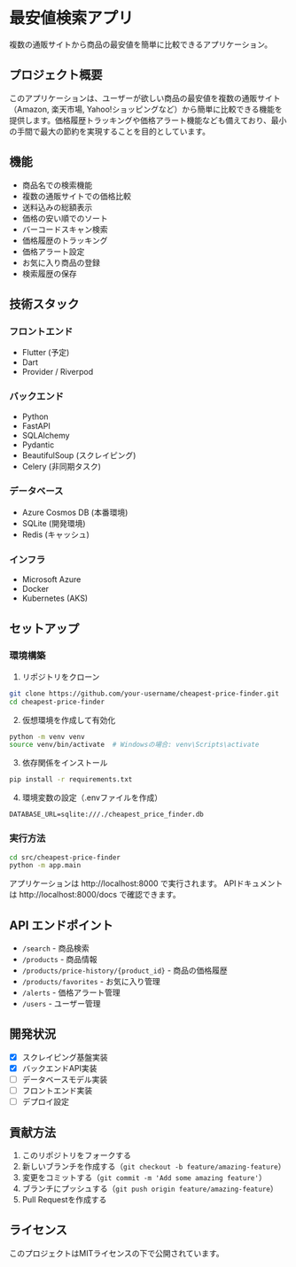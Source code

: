 # 最安値検索アプリ

複数の通販サイトから商品の最安値を簡単に比較できるアプリケーション。

## プロジェクト概要

このアプリケーションは、ユーザーが欲しい商品の最安値を複数の通販サイト（Amazon, 楽天市場, Yahoo!ショッピングなど）から簡単に比較できる機能を提供します。価格履歴トラッキングや価格アラート機能なども備えており、最小の手間で最大の節約を実現することを目的としています。

## 機能

- 商品名での検索機能
- 複数の通販サイトでの価格比較
- 送料込みの総額表示
- 価格の安い順でのソート
- バーコードスキャン検索
- 価格履歴のトラッキング
- 価格アラート設定
- お気に入り商品の登録
- 検索履歴の保存

## 技術スタック

### フロントエンド
- Flutter (予定)
- Dart
- Provider / Riverpod

### バックエンド
- Python
- FastAPI
- SQLAlchemy
- Pydantic
- BeautifulSoup (スクレイピング)
- Celery (非同期タスク)

### データベース
- Azure Cosmos DB (本番環境)
- SQLite (開発環境)
- Redis (キャッシュ)

### インフラ
- Microsoft Azure
- Docker
- Kubernetes (AKS)

## セットアップ

### 環境構築

1. リポジトリをクローン
```bash
git clone https://github.com/your-username/cheapest-price-finder.git
cd cheapest-price-finder
```

2. 仮想環境を作成して有効化
```bash
python -m venv venv
source venv/bin/activate  # Windowsの場合: venv\Scripts\activate
```

3. 依存関係をインストール
```bash
pip install -r requirements.txt
```

4. 環境変数の設定（.envファイルを作成）
```
DATABASE_URL=sqlite:///./cheapest_price_finder.db
```

### 実行方法

```bash
cd src/cheapest-price-finder
python -m app.main
```

アプリケーションは http://localhost:8000 で実行されます。
APIドキュメントは http://localhost:8000/docs で確認できます。

## API エンドポイント

- `/search` - 商品検索
- `/products` - 商品情報
- `/products/price-history/{product_id}` - 商品の価格履歴
- `/products/favorites` - お気に入り管理
- `/alerts` - 価格アラート管理
- `/users` - ユーザー管理

## 開発状況

- [x] スクレイピング基盤実装
- [x] バックエンドAPI実装
- [ ] データベースモデル実装
- [ ] フロントエンド実装
- [ ] デプロイ設定

## 貢献方法

1. このリポジトリをフォークする
2. 新しいブランチを作成する（`git checkout -b feature/amazing-feature`）
3. 変更をコミットする（`git commit -m 'Add some amazing feature'`）
4. ブランチにプッシュする（`git push origin feature/amazing-feature`）
5. Pull Requestを作成する

## ライセンス

このプロジェクトはMITライセンスの下で公開されています。
